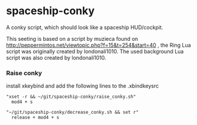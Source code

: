 spaceship-conky
==============

A conky script, which should look like a spaceship HUD/cockpit.

This seeting is based on a script by muzieca found on http://peppermintos.net/viewtopic.php?f=15&t=254&start=40 , the Ring Lua script was originally created by londonali1010.
The used background Lua script was also created by londonali1010.

### Raise conky
install xkeybind and add the following lines to the .xbindkeysrc

```
"xset -r && ~/git/spaceship-conky/raise_conky.sh"
  mod4 + s

"~/git/spaceship-conky/decrease_conky.sh && set r"
  release + mod4 + s
``` 
